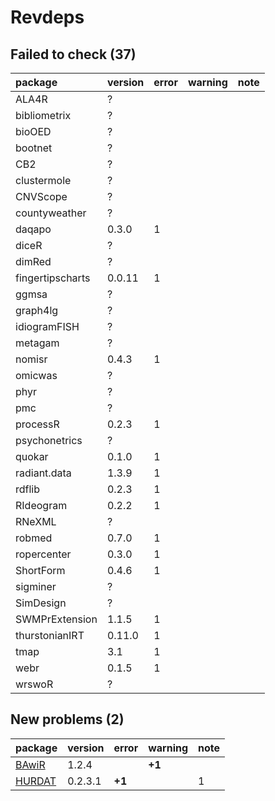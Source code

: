 # Revdeps

## Failed to check (37)

|package          |version |error |warning |note |
|:----------------|:-------|:-----|:-------|:----|
|ALA4R            |?       |      |        |     |
|bibliometrix     |?       |      |        |     |
|bioOED           |?       |      |        |     |
|bootnet          |?       |      |        |     |
|CB2              |?       |      |        |     |
|clustermole      |?       |      |        |     |
|CNVScope         |?       |      |        |     |
|countyweather    |?       |      |        |     |
|daqapo           |0.3.0   |1     |        |     |
|diceR            |?       |      |        |     |
|dimRed           |?       |      |        |     |
|fingertipscharts |0.0.11  |1     |        |     |
|ggmsa            |?       |      |        |     |
|graph4lg         |?       |      |        |     |
|idiogramFISH     |?       |      |        |     |
|metagam          |?       |      |        |     |
|nomisr           |0.4.3   |1     |        |     |
|omicwas          |?       |      |        |     |
|phyr             |?       |      |        |     |
|pmc              |?       |      |        |     |
|processR         |0.2.3   |1     |        |     |
|psychonetrics    |?       |      |        |     |
|quokar           |0.1.0   |1     |        |     |
|radiant.data     |1.3.9   |1     |        |     |
|rdflib           |0.2.3   |1     |        |     |
|RIdeogram        |0.2.2   |1     |        |     |
|RNeXML           |?       |      |        |     |
|robmed           |0.7.0   |1     |        |     |
|ropercenter      |0.3.0   |1     |        |     |
|ShortForm        |0.4.6   |1     |        |     |
|sigminer         |?       |      |        |     |
|SimDesign        |?       |      |        |     |
|SWMPrExtension   |1.1.5   |1     |        |     |
|thurstonianIRT   |0.11.0  |1     |        |     |
|tmap             |3.1     |1     |        |     |
|webr             |0.1.5   |1     |        |     |
|wrswoR           |?       |      |        |     |

## New problems (2)

|package                      |version |error  |warning |note |
|:----------------------------|:-------|:------|:-------|:----|
|[BAwiR](problems.md#bawir)   |1.2.4   |       |__+1__  |     |
|[HURDAT](problems.md#hurdat) |0.2.3.1 |__+1__ |        |1    |

